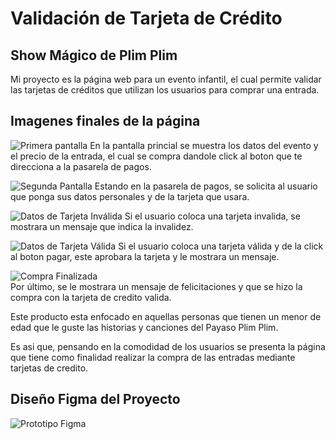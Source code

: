 # Validación de Tarjeta de Crédito

## Show Mágico de Plim Plim

Mi proyecto es la página web para un evento infantil, el cual permite validar las tarjetas de créditos que utilizan los usuarios para comprar una entrada.

## Imagenes finales  de la página

![Primera pantalla](/images/pantalla-principal.png)
En la pantalla princial se muestra los datos del evento y el precio de la entrada, el cual se compra dandole click al boton que te direcciona a la pasarela de pagos.

![Segunda Pantalla](/images/pasarela-pago.png)
Estando en la pasarela de pagos, se solicita al usuario que ponga sus datos personales y de la tarjeta que usara.

![Datos de Tarjeta Inválida](/images/dato-invalido.png)
Si el usuario coloca una tarjeta invalida, se mostrara un mensaje que indica la invalidez.

![Datos de Tarjeta Válida](/images/dato-valido.png)
Si el usuario coloca una tarjeta válida y de la click al boton pagar, este aprobara la tarjeta y le mostrara un mensaje.

![Compra Finalizada](/images/ticket-comprado.png)\
Por último, se le mostrara un mensaje de felicitaciones y que se hizo la compra con la tarjeta de credito valida.

Este producto esta enfocado en aquellas personas que tienen un menor de edad que le guste las historias y canciones del Payaso Plim Plim.
 
Es asi que, pensando en la comodidad de los usuarios se presenta la página que tiene como finalidad realizar la compra de las entradas mediante tarjetas de credito.

## Diseño Figma del Proyecto

![Prototipo Figma](/images/Prototipo-Figma.png)
